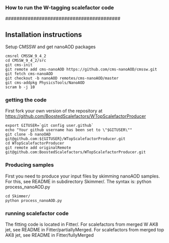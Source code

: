 ### How to run the W-tagging scalefactor code ###
#########################################

## Installation instructions
Setup CMSSW and get nanoAOD packages
```
cmsrel CMSSW_9_4_2
cd CMSSW_9_4_2/src
git cms-init
git remote add cms-nanoAOD https://github.com/cms-nanoAOD/cmssw.git
git fetch cms-nanoAOD
git checkout -b nanoAOD remotes/cms-nanoAOD/master
git cms-addpkg PhysicsTools/NanoAOD
scram b -j 10
```

### getting the code
First fork your own version of the repository at https://github.com/BoostedScalefactors/WTopScalefactorProducer
```
export GITUSER=`git config user.github`
echo "Your github username has been set to \"$GITUSER\""
git clone -b nanoOAD git@github.com:${GITUSER}/WTopScalefactorProducer.git
cd WTopScalefactorProducer
git remote add originalRemote git@github.com:BoostedScalefactors/WTopScalefactorProducer.git
```



### Producing samples

First you need to produce your input files by skimming nanoAOD samples. For this, see README in subdirectory Skimmer/.
The syntax is: python process_nanoAOD.py <infile> <outdir> <outtreename>
```
cd Skimmer/
python process_nanoAOD.py
```

### running scalefactor code

The fitting code is located in Fitter/. For scalefactors from merged W AK8 jet, see README in Fitter/partiallyMerged. For scalefactors from merged top AK8 jet, see README in Fitter/fullyMerged

